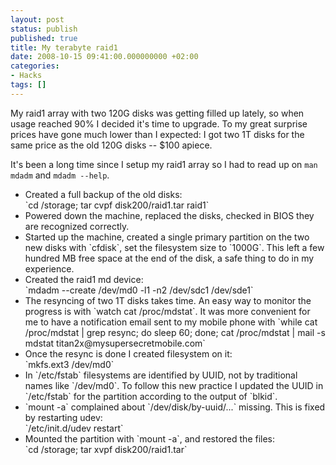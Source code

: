 ```yaml
---
layout: post
status: publish
published: true
title: My terabyte raid1
date: 2008-10-15 09:41:00.000000000 +02:00
categories:
- Hacks
tags: []
---
```

My raid1 array with two 120G disks was getting filled up lately, so when usage reached 90% I decided it's time to upgrade. To my great surprise prices have gone much lower than I expected: I got two 1T disks for the same price as the old 120G disks -- $100 apiece.

It's been a long time since I setup my raid1 array so I had to read up on `man mdadm` and `mdadm --help`.

<ul>
<li>Created a full backup of the old disks: <br />`cd /storage; tar cvpf disk200/raid1.tar raid1`</li>
<li>Powered down the machine, replaced the disks, checked in BIOS they are recognized correctly.</li>
<li>Started up the machine, created a single primary partition on the two new disks with `cfdisk`, set the filesystem size to `1000G`. This left a few hundred MB free space at the end of the disk, a safe thing to do in my experience.</li>
<li>Created the raid1 md device: <br />`mdadm --create /dev/md0 -l1 -n2 /dev/sdc1 /dev/sde1`</li>
<li>The resyncing of two 1T disks takes time. An easy way to monitor the progress is with `watch cat /proc/mdstat`. It was more convenient for me to have a notification email sent to my mobile phone with `while cat /proc/mdstat | grep resync; do sleep 60; done; cat /proc/mdstat | mail -s mdstat titan2x@mysupersecretmobile.com`</li>
<li>Once the resync is done I created filesystem on it: <br />`mkfs.ext3 /dev/md0`</li>
<li>In `/etc/fstab` filesystems are identified by UUID, not by traditional names like `/dev/md0`. To follow this new practice I updated the UUID in `/etc/fstab` for the partition according to the output of `blkid`.</li>
<li>`mount -a` complained about `/dev/disk/by-uuid/...` missing. This is fixed by restarting udev:<br />`/etc/init.d/udev restart`</li>
<li>Mounted the partition with `mount -a`, and restored the files: <br />`cd /storage; tar xvpf disk200/raid1.tar`</li>
</ul>

